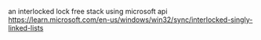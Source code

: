 an interlocked lock free stack using microsoft api
https://learn.microsoft.com/en-us/windows/win32/sync/interlocked-singly-linked-lists
